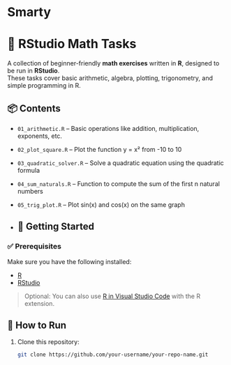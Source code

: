 # Smarty
# 🧠 RStudio Math Tasks

A collection of beginner-friendly **math exercises** written in **R**, designed to be run in **RStudio**.  
These tasks cover basic arithmetic, algebra, plotting, trigonometry, and simple programming in R.
## 📦 Contents

- `01_arithmetic.R` – Basic operations like addition, multiplication, exponents, etc.
- `02_plot_square.R` – Plot the function y = x² from -10 to 10
- `03_quadratic_solver.R` – Solve a quadratic equation using the quadratic formula
- `04_sum_naturals.R` – Function to compute the sum of the first n natural numbers
- `05_trig_plot.R` – Plot sin(x) and cos(x) on the same graph

- ## 🚀 Getting Started

### ✅ Prerequisites

Make sure you have the following installed:

- [R](https://cran.r-project.org/)
- [RStudio](https://posit.co/download/rstudio-desktop/)

> Optional: You can also use [R in Visual Studio Code](https://code.visualstudio.com/) with the R extension.

## 📝 How to Run

1. Clone this repository:
   ```bash
   git clone https://github.com/your-username/your-repo-name.git
